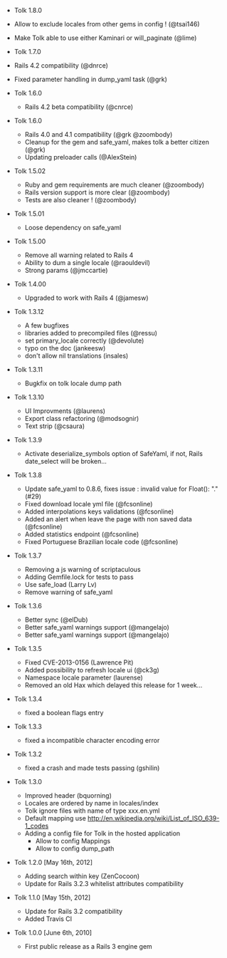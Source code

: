 * Tolk 1.8.0
 * Allow to exclude locales from other gems in config ! (@tsai146)
 * Make Tolk able to use either Kaminari or will_paginate (@lime)

* Tolk 1.7.0
 * Rails 4.2 compatibility (@dnrce)
 * Fixed parameter handling in dump_yaml task (@grk)

* Tolk 1.6.0
  * Rails 4.2 beta compatibility (@cnrce)

* Tolk 1.6.0
  * Rails 4.0 and 4.1 compatibility (@grk @zoombody)
  * Cleanup for the gem and safe_yaml, makes tolk a better citizen (@grk)
  * Updating preloader calls (@AlexStein)

* Tolk 1.5.02
  * Ruby and gem requirements are much cleaner (@zoombody)
  * Rails version support is more clear (@zoombody)
  * Tests are also cleaner ! (@zoombody)

* Tolk 1.5.01
  * Loose dependency on safe_yaml

* Tolk 1.5.00
  * Remove all warning related to Rails 4
  * Ability to dum a single locale (@raouldevil)
  * Strong params (@jmccartie)


* Tolk 1.4.00
  * Upgraded to work with Rails 4 (@jamesw)

* Tolk 1.3.12
  * A few bugfixes
  * libraries added to precompiled files (@ressu)
  * set primary_locale correctly (@devolute)
  * typo on the doc (jankeesw)
  * don't allow nil translations (insales)

* Tolk 1.3.11
  * Bugkfix on tolk locale dump path

* Tolk 1.3.10
  * UI Improvments (@laurens)
  * Export class refactoring (@modsognir)
  * Text strip (@csaura)

* Tolk 1.3.9
  * Activate deserialize_symbols option of SafeYaml, if not, Rails date_select will be broken...

* Tolk 1.3.8
  * Update safe_yaml to 0.8.6, fixes issue : invalid value for Float(): "." (#29)
  * Fixed download locale yml file (@fcsonline)
  * Added interpolations keys validations (@fcsonline)
  * Added an alert when leave the page with non saved data (@fcsonline)
  * Added statistics endpoint (@fcsonline)
  * Fixed Portuguese Brazilian locale code (@fcsonline)

* Tolk 1.3.7
  * Removing a js warning of scriptaculous
  * Adding Gemfile.lock for tests to pass
  * Use safe_load (Larry Lv)
  * Remove warning of safe_yaml

* Tolk 1.3.6
  * Better sync (@elDub)
  * Better safe_yaml warnings support (@mangelajo)
  * Better safe_yaml warnings support (@mangelajo)

* Tolk 1.3.5
  * Fixed CVE-2013-0156 (Lawrence Pit)
  * Added possibility to refresh locale ui (@ck3g)
  * Namespace locale parameter (laurense)
  * Removed an old Hax which delayed this release for 1 week...

* Tolk 1.3.4
  * fixed a boolean flags entry

* Tolk 1.3.3
  * fixed a incompatible character encoding error

* Tolk 1.3.2
  * fixed a crash and made tests passing (gshilin)

* Tolk 1.3.0
  * Improved header (bquorning)
  * Locales are ordered by name in locales/index
  * Tolk ignore files with name of type xxx.en.yml
  * Default mapping use http://en.wikipedia.org/wiki/List_of_ISO_639-1_codes
  * Adding a config file for Tolk in the hosted application
    * Allow to config Mappings
    * Allow to config dump_path

* Tolk 1.2.0 [May 16th, 2012]
  * Adding search within key (ZenCocoon)
  * Update for Rails 3.2.3 whitelist attributes compatibility


* Tolk 1.1.0 [May 15th, 2012]
  * Update for Rails 3.2 compatibility
  * Added Travis CI

* Tolk 1.0.0 [June 6th, 2010]
  * First public release as a Rails 3 engine gem
